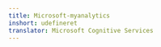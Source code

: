 ```yaml
---
title: Microsoft-myanalytics
inshort: udefineret
translator: Microsoft Cognitive Services
---
```




